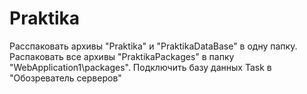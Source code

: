 # Praktika
Расспаковать архивы "Praktika" и "PraktikaDataBase" в одну папку. Распаковать все архивы "PraktikaPackages" в папку "WebApplication1\packages".
Подключить базу данных Task в "Обозреватель серверов"
